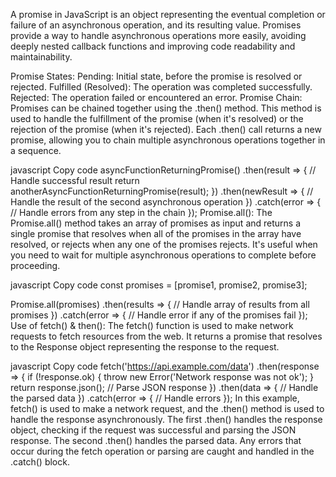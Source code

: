 A promise in JavaScript is an object representing the eventual completion or failure of an asynchronous operation, and its resulting value. Promises provide a way to handle asynchronous operations more easily, avoiding deeply nested callback functions and improving code readability and maintainability.

Promise States:
Pending: Initial state, before the promise is resolved or rejected.
Fulfilled (Resolved): The operation was completed successfully.
Rejected: The operation failed or encountered an error.
Promise Chain:
Promises can be chained together using the .then() method. This method is used to handle the fulfillment of the promise (when it's resolved) or the rejection of the promise (when it's rejected). Each .then() call returns a new promise, allowing you to chain multiple asynchronous operations together in a sequence.

javascript
Copy code
asyncFunctionReturningPromise()
    .then(result => {
        // Handle successful result
        return anotherAsyncFunctionReturningPromise(result);
    })
    .then(newResult => {
        // Handle the result of the second asynchronous operation
    })
    .catch(error => {
        // Handle errors from any step in the chain
    });
Promise.all():
The Promise.all() method takes an array of promises as input and returns a single promise that resolves when all of the promises in the array have resolved, or rejects when any one of the promises rejects. It's useful when you need to wait for multiple asynchronous operations to complete before proceeding.

javascript
Copy code
const promises = [promise1, promise2, promise3];

Promise.all(promises)
    .then(results => {
        // Handle array of results from all promises
    })
    .catch(error => {
        // Handle error if any of the promises fail
    });
Use of fetch() & then():
The fetch() function is used to make network requests to fetch resources from the web. It returns a promise that resolves to the Response object representing the response to the request.

javascript
Copy code
fetch('https://api.example.com/data')
    .then(response => {
        if (!response.ok) {
            throw new Error('Network response was not ok');
        }
        return response.json(); // Parse JSON response
    })
    .then(data => {
        // Handle the parsed data
    })
    .catch(error => {
        // Handle errors
    });
In this example, fetch() is used to make a network request, and the .then() method is used to handle the response asynchronously. The first .then() handles the response object, checking if the request was successful and parsing the JSON response. The second .then() handles the parsed data. Any errors that occur during the fetch operation or parsing are caught and handled in the .catch() block.